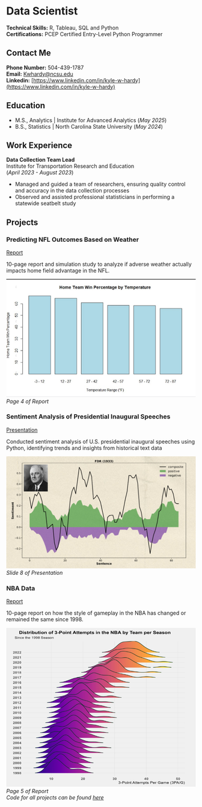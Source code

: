 # Data Scientist 

**Technical Skills:** R, Tableau, SQL and Python   
**Certifications:** PCEP Certified Entry-Level Python Programmer  
## Contact Me 
**Phone Number:** 504-439-1787     
**Email:** Kwhardy@ncsu.edu  
**Linkedin:** [https://www.linkedin.com/in/kyle-w-hardy](https://www.linkedin.com/in/kyle-w-hardy)  

## Education 
- M.S., Analytics | Institute for Advanced Analytics (_May 2025_)
- B.S., Statistics | North Carolina State University (_May 2024_)

## Work Experience
**Data Collection Team Lead**           
Institute for Transportation Research and Education     
(_April 2023 - August 2023_)
- Managed and guided a team of researchers, ensuring quality control and accuracy in the data collection processes
- Observed and assisted professional statisticians in performing a statewide seatbelt study

## Projects

### Predicting NFL Outcomes Based on Weather
[Report](Predicting_NFL_Outcomes_Based_on_Weather.pdf)

10-page report and simulation study to analyze if adverse weather actually impacts home field advantage in the NFL.

![Home Team Win Percentage by Temperature](Weather_Graph.png)
_Page 4 of Report_

### Sentiment Analysis of Presidential Inaugural Speeches
[Presentation](./Text%20Analytics/Orange%207%20Text%20Analytics.pdf)

Conducted sentiment analysis of U.S. presidential inaugural speeches using Python, identifying trends and insights from historical text data

![FDR Speech Sentiment](./Text%20Analytics/FDR_Speech.png)
_Slide 8 of Presentation_

### NBA Data
[Report](NBA_Data_Report.pdf)

10-page report on how the style of gameplay in the NBA has changed or remained the same since 1998.

![Distribution of 3-Point Attempts in the NBA by Team Per Season](NBA__Image.png)
_Page 5 of Report_   
_Code for all projects can be found [here](https://github.com/Kylehardy3118/Kylehardy3118.github.io)_
